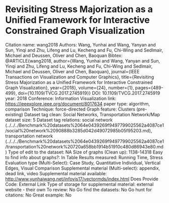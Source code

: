 # Revisiting Stress Majorization as a Unified Framework for Interactive Constrained Graph Visualization

Citation name: wang2018
Authors: Wang, Yunhai and Wang, Yanyan and Sun, Yinqi and Zhu, Lifeng and Lu, Kecheng and Fu, Chi-Wing and Sedlmair, Michael and Deussen, Oliver and Chen, Baoquan
Bibtex: @ARTICLE{wang2018,
author={Wang, Yunhai and Wang, Yanyan and Sun, Yinqi and Zhu, Lifeng and Lu, Kecheng and Fu, Chi-Wing and Sedlmair, Michael and Deussen, Oliver and Chen, Baoquan},
journal={IEEE Transactions on Visualization and Computer Graphics},
title={Revisiting Stress Majorization as a Unified Framework for Interactive Constrained Graph Visualization},
year={2018},
volume={24},
number={1},
pages={489-499},
doi={10.1109/TVCG.2017.2745919}}
DOI: 10.1109/TVCG.2017.2745919
year: 2018
Conference: Information Visualization
link: https://ieeexplore.ieee.org/document/8017634
paper type: algorithm, comparison
Technique: force-directed
Graph feature: Clusters (pre-existing)
Dataset tag clean: Social Networks, Transportation Network/Map
dataset size: 5
Dataset tag relations: social network (../../../Benchmark%20datasets%2064e0439269f9497799025562a4087ce1/social%20network%2090888b3285d042d49072985b05f95203.md), transportation network (../../../Benchmark%20datasets%2064e0439269f9497799025562a4087ce1/transportation%20network%20720a658bb1914b51910c480d86943e80.md)
Type of edit to the dataset: NA
Size of graphs (Clean up): 1138-14318
Easy to find info about graphs?: In Table
Results measured: Running Time, Stress
Evaluation type (Multi-Select): Case Study, Quantitative Individual, Vertical Edges, Visual Comparison
Supplemental material (Multi-select): appendix, dead link, video
Supplemental material available: http://www.yunhaiwang.net/infovis17/vectormds/index.html
Does Provide Code: External Link
Type of storage for supplemental material: external website - their own
To review: No
Go find the datasets: No
Go hunt for citations: No
Great example: No